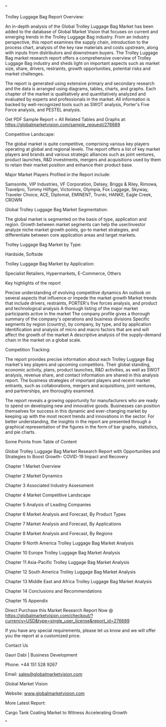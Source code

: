 "

Trolley Luggage Bag Report Overview:

An in-depth analysis of the Global Trolley Luggage Bag Market has been added to the database of Global Market Vision that focuses on current and emerging trends in the Trolley Luggage Bag industry. From an industry perspective, this report examines the supply chain, introduction to the process chart, analysis of the key raw materials and costs upstream, along with inputs from distributors and downstream buyers. The Trolley Luggage Bag market research report offers a comprehensive overview of Trolley Luggage Bag industry and sheds light on important aspects such as market size, share, drivers, restraints, growth opportunities, potential risks and market challenges.

The report is generated using extensive primary and secondary research and the data is arranged using diagrams, tables, charts, and graphs. Each chapter of the market is qualitatively and quantitatively analyzed and evaluated by experts and professionals in the market. All information is backed by well-recognized tools such as SWOT analysis, Porter's Five Force analysis, and PESTEL analysis.

Get PDF Sample Report + All Related Tables and Graphs at: https://globalmarketvision.com/sample_request/276689

Competitive Landscape:

The global market is quite competitive, comprising various key players operating at global and regional levels. The report offers a list of key market players and brands and various strategic alliances such as joint ventures, product launches, R&D investments, mergers and acquisitions used by them to retain their market position and enhance their product base.

Major Market Players Profiled in the Report include:

Samsonite, VIP Industries, VF Corporation, Delsey, Briggs & Riley, Rimowa, Travelpro, Tommy Hilfiger, Victorinox, Olympia, Fox Luggage, Skyway, Traveler Choice, ACE, Diplomat, EMINENT, Trunki, HANKE, Eagle Creek, CROWN

Global Trolley Luggage Bag Market Segmentation:

The global market is segmented on the basis of type, application and region. Growth between market segments can help the user/investor analyze niche market growth points, go-to market strategies, and differentiate between core application areas and target markets.

Trolley Luggage Bag Market by Type:

Hardside, Softside

Trolley Luggage Bag Market by Application:

Specialist Retailers, Hypermarkets, E-Commerce, Others

Key highlights of the report

Precise understanding of evolving competitive dynamics
An outlook on several aspects that influence or impede the market growth
Market trends that include drivers, restraints, PORTER's five forces analysis, and product and technological analysis
A thorough listing of the major market participants active in the market
The company profile gives a thorough summary of the company's operations and business divisions
Specific segments by region (country), by company, by type, and by application
Identification and analysis of micro and macro factors that are and will affect the growth of the market
A descriptive analysis of the supply-demand chain in the market on a global scale.

Competition Tracking:

The report provides precise information about each Trolley Luggage Bag market's key players and upcoming competitors. Their global standing, economic activity, plans, product launches, R&D activities, as well as SWOT analysis, revenue share, and contact information are shared in this analysis report. The business strategies of important players and recent market entrants, such as collaborations, mergers and acquisitions, joint ventures, and partnerships, are thoroughly examined.

The report reveals a growing opportunity for manufacturers who are ready to spend on developing new and innovative goods. Businesses can position themselves for success in this dynamic and ever-changing market by keeping up with the most recent trends and innovations in the sector. For better understanding, the insights in the report are presented through a graphical representation of the figures in the form of bar graphs, statistics, and pie charts.

Some Points from Table of Content

Global Trolley Luggage Bag Market Research Report with Opportunities and Strategies to Boost Growth- COVID-19 Impact and Recovery

Chapter 1 Market Overview

Chapter 2 Market Dynamics

Chapter 3 Associated Industry Assessment

Chapter 4 Market Competitive Landscape

Chapter 5 Analysis of Leading Companies

Chapter 6 Market Analysis and Forecast, By Product Types

Chapter 7 Market Analysis and Forecast, By Applications

Chapter 8 Market Analysis and Forecast, By Regions

Chapter 9 North America Trolley Luggage Bag Market Analysis

Chapter 10 Europe Trolley Luggage Bag Market Analysis

Chapter 11 Asia-Pacific Trolley Luggage Bag Market Analysis

Chapter 12 South America Trolley Luggage Bag Market Analysis

Chapter 13 Middle East and Africa Trolley Luggage Bag Market Analysis

Chapter 14 Conclusions and Recommendations

Chapter 15 Appendix

Direct Purchase this Market Research Report Now @ https://globalmarketvision.com/checkout/?currency=USD&type=single_user_license&report_id=276689

If you have any special requirements, please let us know and we will offer you the report at a customized price.

Contact Us

Gauri Dabi | Business Development

Phone: +44 151 528 9267

Email: sales@globalmarketvision.com

Global Market Vision

Website: www.globalmarketvision.com




More Latest Report:

Cargo Tank Coating Market to Witness Accelerating Growth

"
